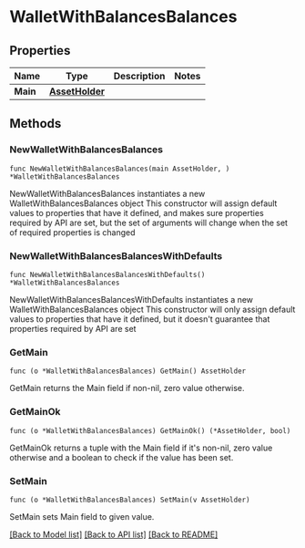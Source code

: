 # WalletWithBalancesBalances

## Properties

Name | Type | Description | Notes
------------ | ------------- | ------------- | -------------
**Main** | [**AssetHolder**](AssetHolder.md) |  | 

## Methods

### NewWalletWithBalancesBalances

`func NewWalletWithBalancesBalances(main AssetHolder, ) *WalletWithBalancesBalances`

NewWalletWithBalancesBalances instantiates a new WalletWithBalancesBalances object
This constructor will assign default values to properties that have it defined,
and makes sure properties required by API are set, but the set of arguments
will change when the set of required properties is changed

### NewWalletWithBalancesBalancesWithDefaults

`func NewWalletWithBalancesBalancesWithDefaults() *WalletWithBalancesBalances`

NewWalletWithBalancesBalancesWithDefaults instantiates a new WalletWithBalancesBalances object
This constructor will only assign default values to properties that have it defined,
but it doesn't guarantee that properties required by API are set

### GetMain

`func (o *WalletWithBalancesBalances) GetMain() AssetHolder`

GetMain returns the Main field if non-nil, zero value otherwise.

### GetMainOk

`func (o *WalletWithBalancesBalances) GetMainOk() (*AssetHolder, bool)`

GetMainOk returns a tuple with the Main field if it's non-nil, zero value otherwise
and a boolean to check if the value has been set.

### SetMain

`func (o *WalletWithBalancesBalances) SetMain(v AssetHolder)`

SetMain sets Main field to given value.



[[Back to Model list]](../README.md#documentation-for-models) [[Back to API list]](../README.md#documentation-for-api-endpoints) [[Back to README]](../README.md)


